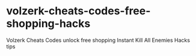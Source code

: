# volzerk-cheats-codes-free-shopping-hacks
Volzerk Cheats Codes unlock free shopping Instant Kill All Enemies Hacks tips
